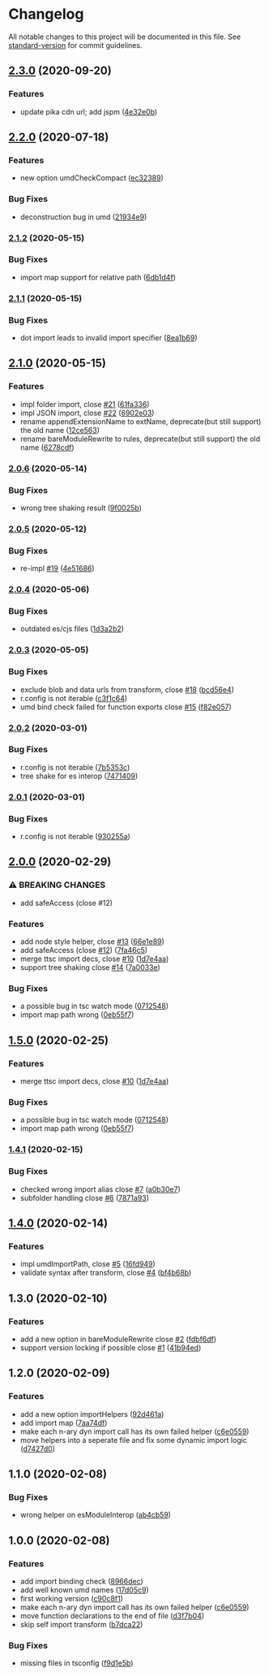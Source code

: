 # Changelog

All notable changes to this project will be documented in this file. See [standard-version](https://github.com/conventional-changelog/standard-version) for commit guidelines.

## [2.3.0](https://github.com/Jack-Works/ttypescript-browser-like-import-transformer/compare/v2.2.0...v2.3.0) (2020-09-20)


### Features

* update pika cdn url; add jspm ([4e32e0b](https://github.com/Jack-Works/ttypescript-browser-like-import-transformer/commit/4e32e0b8f07622993a63fb9b778afaf2a5fa7b30))

## [2.2.0](https://github.com/Jack-Works/ttypescript-browser-like-import-transformer/compare/v2.1.2...v2.2.0) (2020-07-18)


### Features

* new option umdCheckCompact ([ec32389](https://github.com/Jack-Works/ttypescript-browser-like-import-transformer/commit/ec32389007e231c94d67137f68dc8e4bec8f1f76))


### Bug Fixes

* deconstruction bug in umd ([21934e9](https://github.com/Jack-Works/ttypescript-browser-like-import-transformer/commit/21934e920db93f9b2ec2abb777180d537738106c))

### [2.1.2](https://github.com/Jack-Works/ttypescript-browser-like-import-transformer/compare/v2.1.1...v2.1.2) (2020-05-15)


### Bug Fixes

* import map support for relative path ([6db1d4f](https://github.com/Jack-Works/ttypescript-browser-like-import-transformer/commit/6db1d4f5a77125aad9103ccc20493958d764e3e8))

### [2.1.1](https://github.com/Jack-Works/ttypescript-browser-like-import-transformer/compare/v2.1.0...v2.1.1) (2020-05-15)


### Bug Fixes

* dot import leads to invalid import specifier ([8ea1b69](https://github.com/Jack-Works/ttypescript-browser-like-import-transformer/commit/8ea1b69d326483179d51c905d79267613210c46e))

## [2.1.0](https://github.com/Jack-Works/ttypescript-browser-like-import-transformer/compare/v2.0.6...v2.1.0) (2020-05-15)


### Features

* impl folder import, close [#21](https://github.com/Jack-Works/ttypescript-browser-like-import-transformer/issues/21) ([61fa336](https://github.com/Jack-Works/ttypescript-browser-like-import-transformer/commit/61fa336b7355baee89212eb8c9581a7a26d4860b))
* impl JSON import, close [#22](https://github.com/Jack-Works/ttypescript-browser-like-import-transformer/issues/22) ([6902e03](https://github.com/Jack-Works/ttypescript-browser-like-import-transformer/commit/6902e037b8f74865a512709b15036eb54c4df782))
* rename appendExtensionName to extName, deprecate(but still support) the old name ([12ce563](https://github.com/Jack-Works/ttypescript-browser-like-import-transformer/commit/12ce563c373ceb35e05653695c59279b07bdca93))
* rename bareModuleRewrite to rules, deprecate(but still support) the old name ([6278cdf](https://github.com/Jack-Works/ttypescript-browser-like-import-transformer/commit/6278cdf741f45c87a9277c2e717b95fe5f63fb71))

### [2.0.6](https://github.com/Jack-Works/ttypescript-browser-like-import-transformer/compare/v2.0.5...v2.0.6) (2020-05-14)


### Bug Fixes

* wrong tree shaking result ([9f0025b](https://github.com/Jack-Works/ttypescript-browser-like-import-transformer/commit/9f0025b63b8738abb1d435cb1f59e0439608e3f9))

### [2.0.5](https://github.com/Jack-Works/ttypescript-browser-like-import-transformer/compare/v2.0.4...v2.0.5) (2020-05-12)


### Bug Fixes

* re-impl [#19](https://github.com/Jack-Works/ttypescript-browser-like-import-transformer/issues/19) ([4e51686](https://github.com/Jack-Works/ttypescript-browser-like-import-transformer/commit/4e51686d44753c1e50767812fb1eb31cfda0161a))

### [2.0.4](https://github.com/Jack-Works/ttypescript-browser-like-import-transformer/compare/v2.0.3...v2.0.4) (2020-05-06)


### Bug Fixes

* outdated es/cjs files ([1d3a2b2](https://github.com/Jack-Works/ttypescript-browser-like-import-transformer/commit/1d3a2b21702bfdbdc0e0444739a493917c889f44))

### [2.0.3](https://github.com/Jack-Works/ttypescript-browser-like-import-transformer/compare/v2.0.2...v2.0.3) (2020-05-05)


### Bug Fixes

* exclude blob and data urls from transform, close [#18](https://github.com/Jack-Works/ttypescript-browser-like-import-transformer/issues/18) ([bcd56e4](https://github.com/Jack-Works/ttypescript-browser-like-import-transformer/commit/bcd56e40549b76e0f8d3065a63be9643eda13eec))
* r.config is not iterable ([c3f1c64](https://github.com/Jack-Works/ttypescript-browser-like-import-transformer/commit/c3f1c64f1b1ab2685552754d220cb3c8ebde4195))
* umd bind check failed for function exports close [#15](https://github.com/Jack-Works/ttypescript-browser-like-import-transformer/issues/15) ([f82e057](https://github.com/Jack-Works/ttypescript-browser-like-import-transformer/commit/f82e057b9b47f207d5f36fc833531b1fae71f319))

### [2.0.2](https://github.com/Jack-Works/ttypescript-browser-like-import-transformer/compare/v2.0.0...v2.0.2) (2020-03-01)


### Bug Fixes

* r.config is not iterable ([7b5353c](https://github.com/Jack-Works/ttypescript-browser-like-import-transformer/commit/7b5353c308f21276c4fd9afb66bfbf8e2504a6dc))
* tree shake for es interop ([7471409](https://github.com/Jack-Works/ttypescript-browser-like-import-transformer/commit/74714093ae00c823d7228a0142f6ea43c5de37b7))

### [2.0.1](https://github.com/Jack-Works/ttypescript-browser-like-import-transformer/compare/v2.0.0...v2.0.1) (2020-03-01)


### Bug Fixes

* r.config is not iterable ([930255a](https://github.com/Jack-Works/ttypescript-browser-like-import-transformer/commit/930255ad5fc81a5227027d4d5586e13a8d76208f))

## [2.0.0](https://github.com/Jack-Works/ttypescript-browser-like-import-transformer/compare/v1.4.1...v2.0.0) (2020-02-29)


### ⚠ BREAKING CHANGES

* add safeAccess (close #12)

### Features

* add node style helper, close [#13](https://github.com/Jack-Works/ttypescript-browser-like-import-transformer/issues/13) ([66e1e89](https://github.com/Jack-Works/ttypescript-browser-like-import-transformer/commit/66e1e89a8428a41f5cfdaa5b2b612d3a8d176dbe))
* add safeAccess (close [#12](https://github.com/Jack-Works/ttypescript-browser-like-import-transformer/issues/12)) ([7fa46c5](https://github.com/Jack-Works/ttypescript-browser-like-import-transformer/commit/7fa46c5f61b0544e386e9419e682169e834fac29))
* merge ttsc import decs, close [#10](https://github.com/Jack-Works/ttypescript-browser-like-import-transformer/issues/10) ([1d7e4aa](https://github.com/Jack-Works/ttypescript-browser-like-import-transformer/commit/1d7e4aa8616f5d278af90215292a9c95ebdf0970))
* support tree shaking close [#14](https://github.com/Jack-Works/ttypescript-browser-like-import-transformer/issues/14) ([7a0033e](https://github.com/Jack-Works/ttypescript-browser-like-import-transformer/commit/7a0033ee69b1d0e3cc6cf545069551f07fee1650))


### Bug Fixes

* a possible bug in tsc watch mode ([0712548](https://github.com/Jack-Works/ttypescript-browser-like-import-transformer/commit/071254855e204029155d583080cbce6c71373cef))
* import map path wrong ([0eb55f7](https://github.com/Jack-Works/ttypescript-browser-like-import-transformer/commit/0eb55f736332e587d47e57b954bdd6bc64cffc47))

## [1.5.0](https://github.com/Jack-Works/ttypescript-browser-like-import-transformer/compare/v1.4.1...v1.5.0) (2020-02-25)


### Features

* merge ttsc import decs, close [#10](https://github.com/Jack-Works/ttypescript-browser-like-import-transformer/issues/10) ([1d7e4aa](https://github.com/Jack-Works/ttypescript-browser-like-import-transformer/commit/1d7e4aa8616f5d278af90215292a9c95ebdf0970))


### Bug Fixes

* a possible bug in tsc watch mode ([0712548](https://github.com/Jack-Works/ttypescript-browser-like-import-transformer/commit/071254855e204029155d583080cbce6c71373cef))
* import map path wrong ([0eb55f7](https://github.com/Jack-Works/ttypescript-browser-like-import-transformer/commit/0eb55f736332e587d47e57b954bdd6bc64cffc47))

### [1.4.1](https://github.com/Jack-Works/ttypescript-browser-like-import-transformer/compare/v1.4.0...v1.4.1) (2020-02-15)


### Bug Fixes

* checked wrong import alias close [#7](https://github.com/Jack-Works/ttypescript-browser-like-import-transformer/issues/7) ([a0b30e7](https://github.com/Jack-Works/ttypescript-browser-like-import-transformer/commit/a0b30e708f81a799dfe42b76b86acb7d24036014))
* subfolder handling close [#6](https://github.com/Jack-Works/ttypescript-browser-like-import-transformer/issues/6) ([7871a93](https://github.com/Jack-Works/ttypescript-browser-like-import-transformer/commit/7871a93caf3ffb67963b6f790aa77b0bfbf90797))

## [1.4.0](https://github.com/Jack-Works/ttypescript-browser-like-import-transformer/compare/v1.3.0...v1.4.0) (2020-02-14)


### Features

* impl umdImportPath, close [#5](https://github.com/Jack-Works/ttypescript-browser-like-import-transformer/issues/5) ([16fd949](https://github.com/Jack-Works/ttypescript-browser-like-import-transformer/commit/16fd9494e53290bf89a5197939d9621f32ba8560))
* validate syntax after transform, close [#4](https://github.com/Jack-Works/ttypescript-browser-like-import-transformer/issues/4) ([bf4b68b](https://github.com/Jack-Works/ttypescript-browser-like-import-transformer/commit/bf4b68b51681c6b9ff5dcc4f2908490276884aa3))

## 1.3.0 (2020-02-10)


### Features

* add a new option in bareModuleRewrite close [#2](https://github.com/Jack-Works/ttypescript-browser-like-import-transformer/issues/2) ([fdbf6df](https://github.com/Jack-Works/ttypescript-browser-like-import-transformer/commit/fdbf6df3e70c76b5d19e0f00dc522067c8a0d72b))
* support version locking if possible close [#1](https://github.com/Jack-Works/ttypescript-browser-like-import-transformer/issues/1) ([41b94ed](https://github.com/Jack-Works/ttypescript-browser-like-import-transformer/commit/41b94ed70aa4ce482365859584056c6557d6d153))

## 1.2.0 (2020-02-09)


### Features

* add a new option importHelpers ([92d461a](https://github.com/Jack-Works/ttypescript-browser-like-import-transformer/commit/92d461a099407afe319c8dbf9e464dbd31ed653c))
* add import map ([7aa74df](https://github.com/Jack-Works/ttypescript-browser-like-import-transformer/commit/7aa74dfd432c5f9bf78f6a48ab8018ab8b4c40ce))
* make each n-ary dyn import call has its own failed helper ([c6e0559](https://github.com/Jack-Works/ttypescript-browser-like-import-transformer/commit/c6e0559c85e00f4fd417c0f5fde86e41278cf239))
* move helpers into a seperate file and fix some dynamic import logic ([d7427d0](https://github.com/Jack-Works/ttypescript-browser-like-import-transformer/commit/d7427d0bc5d20a53004c07a793b2f2379acbaf4a))


## 1.1.0 (2020-02-08)

### Bug Fixes

* wrong helper on esModuleInterop ([ab4cb59](https://github.com/Jack-Works/ttypescript-browser-like-import-transformer/commit/ab4cb59eca34ada0bb44145adc297f7eaba70747))

## 1.0.0 (2020-02-08)


### Features

* add import binding check ([8966dec](https://github.com/Jack-Works/ttypescript-browser-like-import-transformer/commit/8966deca8b1b9f697a3ce8ff1408393a6cce90d8))
* add well known umd names ([17d05c9](https://github.com/Jack-Works/ttypescript-browser-like-import-transformer/commit/17d05c93b1cf4cb4c8fc9e40d74b030960d4180f))
* first working version ([c90c8f1](https://github.com/Jack-Works/ttypescript-browser-like-import-transformer/commit/c90c8f1277dc255644eb016c61a8bf456d713911))
* make each n-ary dyn import call has its own failed helper ([c6e0559](https://github.com/Jack-Works/ttypescript-browser-like-import-transformer/commit/c6e0559c85e00f4fd417c0f5fde86e41278cf239))
* move function declarations to the end of file ([d3f7b04](https://github.com/Jack-Works/ttypescript-browser-like-import-transformer/commit/d3f7b040fef5c5baf5e563ef26aed9f56cf1caba))
* skip self import transform ([b7dca22](https://github.com/Jack-Works/ttypescript-browser-like-import-transformer/commit/b7dca220174eadfa736330c2486cacf693f100e4))


### Bug Fixes

* missing files in tsconfig ([f9d1e5b](https://github.com/Jack-Works/ttypescript-browser-like-import-transformer/commit/f9d1e5babd2d3e9247db0c7ab68bac11920b09eb))
